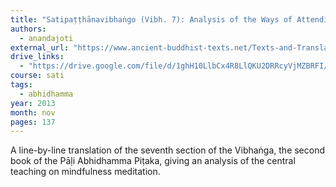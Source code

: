 ```yaml
---
title: "Satipaṭṭhānavibhaṅgo (Vibh. 7): Analysis of the Ways of Attending to Mindfulness"
authors:
  - anandajoti
external_url: "https://www.ancient-buddhist-texts.net/Texts-and-Translations/Satipatthanavibhanga/"
drive_links:
  - "https://drive.google.com/file/d/1ghH10LlbCx4R8LlQKU2DRRcyVjMZBRFI/view?usp=sharing"
course: sati
tags:
  - abhidhamma
year: 2013
month: nov
pages: 137
---
```


A line-by-line translation of the seventh section of the Vibhaṅga, the second book of the Pāḷi
Abhidhamma Piṭaka, giving an analysis of the central teaching on mindfulness meditation.

